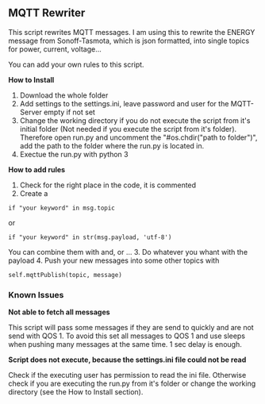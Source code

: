 ## MQTT Rewriter

This script rewrites MQTT messages. I am using this to rewrite the ENERGY message from Sonoff-Tasmota, which is json formatted, into single topics for power, current, voltage...

You can add your own rules to this script.

**How to Install**
1. Download the whole folder
2. Add settings to the settings.ini, leave password and user for the MQTT-Server empty if not set
3. Change the working directory if you do not execute the script from it's initial folder (Not needed if you execute the script from it's folder). Therefore open run.py and uncomment the "#os.chdir("path to folder")", add the path to the folder where the run.py is located in. 
4. Exectue the run.py with python 3

**How to add rules**
1. Check for the right place in the code, it is commented
2. Create a 
```
if "your keyword" in msg.topic
```
or 
```
if "your keyword" in str(msg.payload, 'utf-8')
```
You can combine them with and, or ...
3. Do whatever you whant with the payload
4. Push your new messages into some other topics with
```
self.mqttPublish(topic, message)
```

### Known Issues

**Not able to fetch all messages**

This script will pass some messages if they are send to quickly and are not send with QOS 1. To avoid this set all messages to QOS 1 and use sleeps when pushing many messages at the same time. 1 sec delay is enough.

**Script does not execute, because the settings.ini file could not be read**

Check if the executing user has permission to read the ini file. Otherwise check if you are executing the run.py from it's folder or change the working directory (see the How to Install section).
